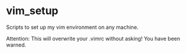 vim_setup
=========

Scripts to set up my vim environment on any machine.

Attention: This will overwrite your .vimrc without asking! You have been warned.
